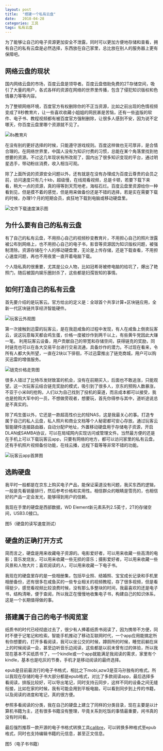 ```yaml
---
layout: post
title:  "搭建一个私有云盘"
date:   2018-04-28
categories: 工具
tags: 私有云盘
---
```


为了能够让自己的电子资源更加安全不泄露，同时可以更加方便地存储和查看，拥有自己的私有云盘是必然选择，东西放在自己家里，总比放在别人的服务器上更有保障吧。

## 网络云盘的现状

国内网络云盘的市场，百度云盘是领导者。百度云盘借助免费的2T存储空间，吸引了大量的用户，各式各样的资源在网络的世界里传播，包含了侵犯知识版权和色情暴力等等内容。

为了整顿网络环境，百度官方有权删除你的不正当资源，比如之前出现的色情视频变成了8秒教育片，让一些喜欢收藏小姐姐的网民甚是苦恼，还有一些盗版的软件、电子书、教程视频都有被百度官方强制删除，让很多人感到不安，因为说不定哪天，你百度云盘里哪个资源就不见了。

![8s教育片](/assets/images/8s.jpeg)

在没有别的更好选择的时候，只能遵守游戏规则。百度这样做也无可厚非，是合情合理的。在网络世界里，中国人没有为知识付费的习惯，总能在某个角落里找到他想要的资源。不过这几年现状有所改观了，国内出了很多知识变现的平台，通过明星选手，带动粉丝消费，收入相当可观。

除了上面所说的资源安全问题以外，还有就是在没有办理成为百度云尊贵的会员之前，访问速度只有几十kb，超级慢，在线观看视频，总是卡顿，若要下载下来看，稍大一点的资源，真的得等到天荒地老，海枯石烂。百度云盘里资源给你一种看到见，但是摸不着的感觉，但是用来做备份还是不错的选择，若是实在需要下载的时候，办理1个月的短期会员，疯狂地下载到电脑或移动硬盘里。

![文件下载速度演示图](/assets/images/slow.png)

## 为什么要有自己的私有云盘

有了自己的私有云盘，不用担心自己的视频秒变教育片，不用担心自己的照片泄露被公布到网络上，也不用担心自己的电子书，影音等资源因为知识版权问题，被强制清除。资源存储在个人的移动硬盘里，无论是上传存储，还是下载查看，不用担心速度问题，再也不用夜里一直开着电脑下载。

个人隐私真的很重要，尤其是公众人物，比如冠希哥被修电脑的给坑了，爆出了艳照门，随后被国内娱乐圈封杀了，这些都是妇孺皆知的事情。

## 如何打造自己的私有云盘

首先要介绍的是玩客云。官方给出的定义是：全球首个共享计算+区块链应用，全新一代区块链共享经济智能硬件。

![玩客云外观图](/assets/images/wky.jpg)

第一次接触到迅雷的玩客云，是在我逛咸鱼的过程中发现，有人在咸鱼上倒卖玩客云，说这玩意每天都会鸡生蛋，价格一度被炒作到两千以上，有些黄牛党因此大赚一笔。
利用玩客云设备，用户贡献自己的带宽和存储空间，获得链克的奖励，同时链克也可以在各大交易平台进行交易流通，具备炒作的潜力。不过现在看来，令所有人都大失所望，一直在2块以下徘徊，不过迅雷推出了链克商城，用户可以购买迅雷的增值服务。

![链克价格走势图](/assets/images/wkc.jpg)

很多人错过了比特币发财致富的机会，没有在前期买入，后面也不敢追涨，只能观望。这一次玩客云结合链克奖励的模式，吸引到了很多人，京东的预购人数暴涨，不亚于小米8的抢购，人们以为自己找到了投机的渠道，而且成本都可以接受，我也是抢购大军中的一员，不想做旁观者，想要玩，首先你得参与其中，道听途说总是不真实的。

除了鸡生蛋以外，它还是一款超高性价比的轻NAS，这是我最关心的事。打造专属于自己的私人云盘，私人照片和商业文档等个人秘密都可安心存放。通过玩客云智能硬件连接路由器，自动分配IP地址，外置移动硬盘用于存储电子资源，开启DLAN或SAMBA协议，可以在局域网内实现访问或管理文件。当然最方便的还是在手机上可以下载玩客云app，只要有网络的地方，都可以访问家里的私有云盘，还有手机照片视频备份功能，在线云播，远程下载等等非常不错的功能。

![玩客云app首屏图](/assets/images/wky-app.png)

## 选购硬盘

我平时一般都是在京东上购买电子产品，能保证渠道没有问题，我买东西的逻辑，一般是先看销量排行，然后参考价格和实用性。相信群众的眼睛是雪亮的，也相信好的产品一定会发光，能够得到用户的信赖。

我现在手里的硬盘是西部数据，WD Element新元素系列2.5英寸，2T的存储空间，USB3.0接口。

图5（硬盘的读写速度测试）

## 硬盘的正确打开方式

简而言之，硬盘是用来收藏电子资源的。电影爱好者，可以用来收藏一些高清的电影；音乐发烧友，可以用来收藏一些无损的音乐；摄影爱好者，可以用来收藏一些风景和人物大片；喜欢阅读的人，可以用来收藏一下电子书。

我现在的硬盘里存的是一些相册集，包括毕业照、结婚照、宝宝成长记录和手机里相册备份，还有很多在咸鱼买的一些专业相关的视频教程，存了很多视频，但是看得挺少，感觉看视频比较浪费时候，没有那么多整块的时间，我最喜欢的还是电子书，结构清晰，便于查阅，所以我正在慢慢地收集电子书，构建自己的知识体系，这是一个长期值得做的事。

## 搭建属于自己的电子书阅览室

纸质书的时代已经彻底过去了，很少有人捧着纸质书阅读了，因为携带不方便，同时不便于记笔记和检索。智能手机推动了移动互联网时代，一个app应用能搞定所有你想要的，打开多看阅读，我可以坐公交的时候，蹲厕所的时候，睡觉前躺在床上的时候阅读一会，甚至边听音乐边阅读，这些都是以前未曾有过的体验，所以我现在基本不买纸质书了，一个kindle或一个app就能满足我阅读的需求，家里有个kindle，基本也是吃灰的节奏，手机才是移动阅读的最终选择。

epub是目前最流行的电子书格式，相比之下mobi,azw3是亚马孙独有的格式。所以我现在存储的电子书大部分都是epub格式，对比了多款阅读app，最后选择多看阅读，排版比较好，可以导出笔记，同时支持云同步，这样不同的设备之间无缝衔接，比如在家的时候，我有可能会用到平板电脑，可以看到同步到上传的书籍，以及阅读的进度和笔记，真的很方便。

参照多看阅读的分类，我在自己的硬盘上建立了同样的分类目录，现在主要是以计算机书籍为主，还有很多书籍没有整理，毕竟关系到吃饭的事情最重要，闲书真的没有时间看。

最后强烈推荐一款开源的电子书格式转换工具[calibre](https://calibre-ebook.com/)，可以转换多种格式至epub格式，同时也支持编辑书籍的元信息，甚至正文信息。

图5（电子书书籍）
